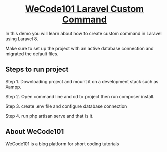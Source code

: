 <h1 align="center"><a href="https://wecode101.com/custom-command-laravel-8" target="_blank">WeCode101 Laravel Custom Command </a></h1>

In this demo you will learn about how to create custom command in Laravel using Laravel 8.

Make sure to set up the project with an active database connection and migrated the default files.

## Steps to run project

Step 1. Downloading project and mount it on a development stack such as Xampp. 

Step 2. Open command line and cd to project then run composer install.

Step 3. create .env file and configure database connection

Step 4. run php artisan serve and that is it.

## About WeCode101

WeCode101 is a blog platform for short coding tutorials
